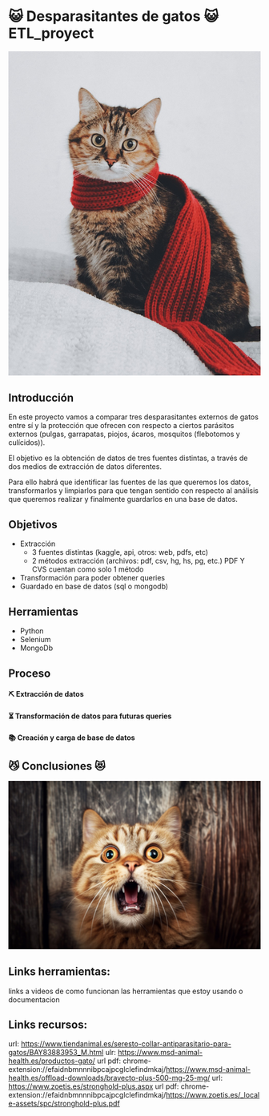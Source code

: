 #  😺 Desparasitantes de gatos 😺 ETL_proyect

![gato](images/cat-scarf.jpg)

## Introducción 

En este proyecto vamos a comparar tres desparasitantes externos de gatos entre sí y la protección que ofrecen con respecto a ciertos parásitos externos (pulgas, garrapatas,  piojos, ácaros, mosquitos (flebotomos y culícidos)).

El objetivo es la obtención de datos de tres fuentes distintas, a través de dos medios de extracción de datos diferentes.

Para ello habrá que identificar las fuentes de las que queremos los datos, transformarlos y limpiarlos para que tengan sentido con respecto al análisis que queremos realizar y finalmente guardarlos en una base de datos. 

## Objetivos

- Extracción 
    - 3 fuentes distintas (kaggle, api, otros: web, pdfs, etc)
    - 2 métodos extracción (archivos: pdf, csv, hg, hs, pg, etc.) PDF Y CVS cuentan como solo 1 método
- Transformación para poder obtener queries
- Guardado en base de datos (sql o mongodb)

## Herramientas

- Python
- Selenium
- MongoDb
## Proceso

#### ⛏ Extracción de datos


#### ⏳ Transformación de datos para futuras queries


#### 📚 Creación y carga de base de datos 


## 😼 Conclusiones 😻 

![sorpresa](images/surprised_cat.jpg)

## Links herramientas:

links a videos de como funcionan las herramientas que estoy usando o documentacion

## Links recursos: 
url: https://www.tiendanimal.es/seresto-collar-antiparasitario-para-gatos/BAY83883953_M.html
ulr: https://www.msd-animal-health.es/productos-gato/
url pdf: chrome-extension://efaidnbmnnnibpcajpcglclefindmkaj/https://www.msd-animal-health.es/offload-downloads/bravecto-plus-500-mg-25-mg/
url: https://www.zoetis.es/stronghold-plus.aspx
url pdf: chrome-extension://efaidnbmnnnibpcajpcglclefindmkaj/https://www.zoetis.es/_locale-assets/spc/stronghold-plus.pdf


